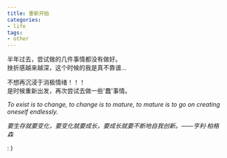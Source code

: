 ```yaml
---
title: 重新开始
categories:
- life
tags:
- other
---
```

半年过去，尝试做的几件事情都没有做好。  
挫折感越来越深，这个时候的我是真不靠谱...  

不想再沉浸于消极情绪！！！  
是时候重新出发，再次尝试去做一些'蠢'事情。

_To exist is to change, to change is to mature, to mature is to go on creating oneself endlessly._  

_要生存就要变化，要变化就要成长，要成长就要不断地自我创新。——亨利·柏格森_

: )